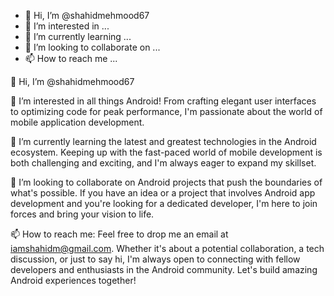 - 👋 Hi, I’m @shahidmehmood67
- 👀 I’m interested in ...
- 🌱 I’m currently learning ...
- 💞️ I’m looking to collaborate on ...
- 📫 How to reach me ...

👋 Hi, I’m @shahidmehmood67

👀 I’m interested in all things Android! From crafting elegant user interfaces to optimizing code for peak performance, I'm passionate about the world of mobile application development.

🌱 I’m currently learning the latest and greatest technologies in the Android ecosystem. Keeping up with the fast-paced world of mobile development is both challenging and exciting, and I'm always eager to expand my skillset.

💞️ I’m looking to collaborate on Android projects that push the boundaries of what's possible. If you have an idea or a project that involves Android app development and you're looking for a dedicated developer, I'm here to join forces and bring your vision to life.

📫 How to reach me: Feel free to drop me an email at iamshahidm@gmail.com. Whether it's about a potential collaboration, a tech discussion, or just to say hi, I'm always open to connecting with fellow developers and enthusiasts in the Android community. Let's build amazing Android experiences together!


<!---
shahidmehmood67/shahidmehmood67 is a ✨ special ✨ repository because its `README.md` (this file) appears on your GitHub profile.
You can click the Preview link to take a look at your changes.
--->
